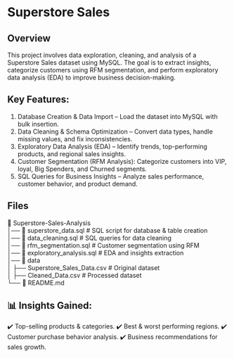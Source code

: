 # Superstore Sales

## Overview
This project involves data exploration, cleaning, and analysis of a Superstore Sales dataset using MySQL. The goal is to extract insights, categorize customers using RFM segmentation, and perform exploratory data analysis (EDA) to improve business decision-making.

##  Key Features:
1. Database Creation & Data Import – Load the dataset into MySQL with bulk insertion.
2. Data Cleaning & Schema Optimization – Convert data types, handle missing values, and fix inconsistencies.
3. Exploratory Data Analysis (EDA) – Identify trends, top-performing products, and regional sales insights.
4. Customer Segmentation (RFM Analysis): Categorize customers into VIP, loyal, Big Spenders, and Churned segments.
5. SQL Queries for Business Insights – Analyze sales performance, customer behavior, and product demand.

## Files
📁 Superstore-Sales-Analysis  
│── 📄 superstore_data.sql  # SQL script for database & table creation  
│── 📄 data_cleaning.sql     # SQL queries for data cleaning  
│── 📄 rfm_segmentation.sql  # Customer segmentation using RFM  
│── 📄 exploratory_analysis.sql  # EDA and insights extraction  
│── 📂 data  
│   ├── Superstore_Sales_Data.csv  # Original dataset  
│   ├── Cleaned_Data.csv  # Processed dataset  
└── 📄 README.md  

## 📊 Insights Gained:
✔️ Top-selling products & categories.
✔️ Best & worst performing regions.
✔️ Customer purchase behavior analysis.
✔️ Business recommendations for sales growth.
